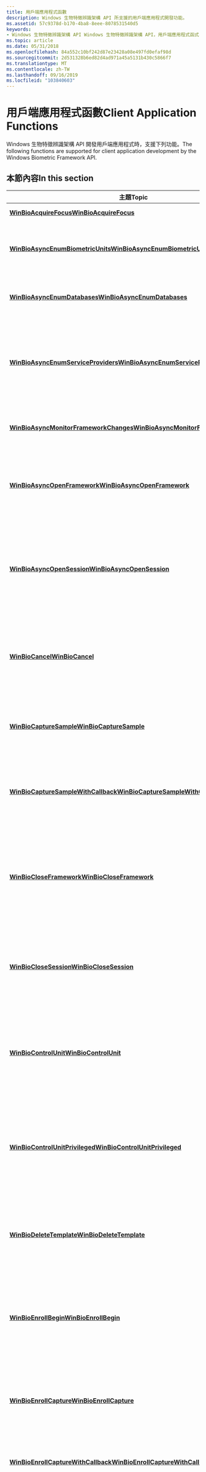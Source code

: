 ```yaml
---
title: 用戶端應用程式函數
description: Windows 生物特徵辨識架構 API 所支援的用戶端應用程式開發功能。
ms.assetid: 57c9378d-b170-4ba8-8eee-8078531540d5
keywords:
- Windows 生物特徵辨識架構 API Windows 生物特徵辨識架構 API，用戶端應用程式函式
ms.topic: article
ms.date: 05/31/2018
ms.openlocfilehash: 84a552c10bf242d87e23428a08e497fd0efaf98d
ms.sourcegitcommit: 2d531328b6ed82d4ad971a45a5131b430c5866f7
ms.translationtype: MT
ms.contentlocale: zh-TW
ms.lasthandoff: 09/16/2019
ms.locfileid: "103840603"
---
```

# <a name="client-application-functions"></a><span data-ttu-id="61d51-104">用戶端應用程式函數</span><span class="sxs-lookup"><span data-stu-id="61d51-104">Client Application Functions</span></span>

<span data-ttu-id="61d51-105">Windows 生物特徵辨識架構 API 開發用戶端應用程式時，支援下列功能。</span><span class="sxs-lookup"><span data-stu-id="61d51-105">The following functions are supported for client application development by the Windows Biometric Framework API.</span></span>

## <a name="in-this-section"></a><span data-ttu-id="61d51-106">本節內容</span><span class="sxs-lookup"><span data-stu-id="61d51-106">In this section</span></span>



| <span data-ttu-id="61d51-107">主題</span><span class="sxs-lookup"><span data-stu-id="61d51-107">Topic</span></span>                                                                                       | <span data-ttu-id="61d51-108">描述</span><span class="sxs-lookup"><span data-stu-id="61d51-108">Description</span></span>                                                                                                                                                                                                                              |
|---------------------------------------------------------------------------------------------|------------------------------------------------------------------------------------------------------------------------------------------------------------------------------------------------------------------------------------------|
| [<span data-ttu-id="61d51-109">**WinBioAcquireFocus**</span><span class="sxs-lookup"><span data-stu-id="61d51-109">**WinBioAcquireFocus**</span></span>](/windows/desktop/api/Winbio/nf-winbio-winbioacquirefocus)<br/>                                 | <span data-ttu-id="61d51-110">取得視窗焦點。</span><span class="sxs-lookup"><span data-stu-id="61d51-110">Acquires window focus.</span></span><br/>                                                                                                                                                                                                        |
| [<span data-ttu-id="61d51-111">**WinBioAsyncEnumBiometricUnits**</span><span class="sxs-lookup"><span data-stu-id="61d51-111">**WinBioAsyncEnumBiometricUnits**</span></span>](/windows/desktop/api/Winbio/nf-winbio-winbioasyncenumbiometricunits)<br/>           | <span data-ttu-id="61d51-112">以非同步方式列舉符合輸入因數類型的所有附加生物特徵辨識單位。</span><span class="sxs-lookup"><span data-stu-id="61d51-112">Asynchronously enumerates all attached biometric units that match the input factor type.</span></span><br/>                                                                                                                                      |
| [<span data-ttu-id="61d51-113">**WinBioAsyncEnumDatabases**</span><span class="sxs-lookup"><span data-stu-id="61d51-113">**WinBioAsyncEnumDatabases**</span></span>](/windows/desktop/api/Winbio/nf-winbio-winbioasyncenumdatabases)<br/>                     | <span data-ttu-id="61d51-114">以非同步方式列舉符合指定類型的所有已註冊資料庫。</span><span class="sxs-lookup"><span data-stu-id="61d51-114">Asynchronously enumerates all registered databases that match a specified type.</span></span><br/>                                                                                                                                               |
| [<span data-ttu-id="61d51-115">**WinBioAsyncEnumServiceProviders**</span><span class="sxs-lookup"><span data-stu-id="61d51-115">**WinBioAsyncEnumServiceProviders**</span></span>](/windows/desktop/api/Winbio/nf-winbio-winbioasyncenumserviceproviders)<br/>       | <span data-ttu-id="61d51-116">以非同步方式傳回已安裝之生物識別服務提供者的相關資訊。</span><span class="sxs-lookup"><span data-stu-id="61d51-116">Asynchronously returns information about installed biometric service providers.</span></span> <span data-ttu-id="61d51-117">從 Windows 10 開始，組建1607，此函式可用於行動映射。</span><span class="sxs-lookup"><span data-stu-id="61d51-117">Starting with Windows 10, build 1607, this function is available to use with a mobile image.</span></span><br/>                                                  |
| [<span data-ttu-id="61d51-118">**WinBioAsyncMonitorFrameworkChanges**</span><span class="sxs-lookup"><span data-stu-id="61d51-118">**WinBioAsyncMonitorFrameworkChanges**</span></span>](/windows/desktop/api/Winbio/nf-winbio-winbioasyncmonitorframeworkchanges)<br/> | <span data-ttu-id="61d51-119">開始對生物特徵辨識架構進行變更的非同步監視。</span><span class="sxs-lookup"><span data-stu-id="61d51-119">Starts an asynchronous monitor of changes to the biometric framework.</span></span><br/>                                                                                                                                                         |
| [<span data-ttu-id="61d51-120">**WinBioAsyncOpenFramework**</span><span class="sxs-lookup"><span data-stu-id="61d51-120">**WinBioAsyncOpenFramework**</span></span>](/windows/desktop/api/Winbio/nf-winbio-winbioasyncopenframework)<br/>                     | <span data-ttu-id="61d51-121">開啟生物特徵辨識架構的控制碼。</span><span class="sxs-lookup"><span data-stu-id="61d51-121">Opens a handle to the biometric framework.</span></span> <span data-ttu-id="61d51-122">從 Windows 10 開始，組建1607，此函式可用於行動映射。</span><span class="sxs-lookup"><span data-stu-id="61d51-122">Starting with Windows 10, build 1607, this function is available to use with a mobile image.</span></span><br/>                                                                                       |
| [<span data-ttu-id="61d51-123">**WinBioAsyncOpenSession**</span><span class="sxs-lookup"><span data-stu-id="61d51-123">**WinBioAsyncOpenSession**</span></span>](/windows/desktop/api/Winbio/nf-winbio-winbioasyncopensession)<br/>                         | <span data-ttu-id="61d51-124">以非同步方式連線到生物特徵辨識服務提供者，以及一或多個生物特徵辨識單位。</span><span class="sxs-lookup"><span data-stu-id="61d51-124">Asynchronously connects to a biometric service provider and one or more biometric units.</span></span> <span data-ttu-id="61d51-125">從 Windows 10 開始，組建1607，此函式可用於行動映射。</span><span class="sxs-lookup"><span data-stu-id="61d51-125">Starting with Windows 10, build 1607, this function is available to use with a mobile image.</span></span><br/>                                         |
| [<span data-ttu-id="61d51-126">**WinBioCancel**</span><span class="sxs-lookup"><span data-stu-id="61d51-126">**WinBioCancel**</span></span>](/windows/desktop/api/Winbio/nf-winbio-winbiocancel)<br/>                                             | <span data-ttu-id="61d51-127">取消指定會話的所有擱置中生物特徵辨識作業。</span><span class="sxs-lookup"><span data-stu-id="61d51-127">Cancels all pending biometric operations for a specified session.</span></span> <span data-ttu-id="61d51-128">從 Windows 10 開始，組建1607，此函式可用於行動映射。</span><span class="sxs-lookup"><span data-stu-id="61d51-128">Starting with Windows 10, build 1607, this function is available to use with a mobile image.</span></span><br/>                                                                |
| [<span data-ttu-id="61d51-129">**WinBioCaptureSample**</span><span class="sxs-lookup"><span data-stu-id="61d51-129">**WinBioCaptureSample**</span></span>](/windows/desktop/api/Winbio/nf-winbio-winbiocapturesample)<br/>                               | <span data-ttu-id="61d51-130">會捕捉生物特徵辨識範例，並使用原始或已處理的資料 (BIR) 填滿生物特徵辨識資訊記錄。</span><span class="sxs-lookup"><span data-stu-id="61d51-130">Captures a biometric sample and fills a biometric information record (BIR) with the raw or processed data.</span></span><br/>                                                                                                                    |
| [<span data-ttu-id="61d51-131">**WinBioCaptureSampleWithCallback**</span><span class="sxs-lookup"><span data-stu-id="61d51-131">**WinBioCaptureSampleWithCallback**</span></span>](/windows/desktop/api/Winbio/nf-winbio-winbiocapturesamplewithcallback)<br/>       | <span data-ttu-id="61d51-132">以非同步方式捕獲生物特徵辨識範例，並傳回 (BIR) 的生物特徵辨識資訊記錄中未經處理或已處理的資料。</span><span class="sxs-lookup"><span data-stu-id="61d51-132">Captures a biometric sample asynchronously and returns the raw or processed data in a biometric information record (BIR).</span></span><br/>                                                                                                     |
| [<span data-ttu-id="61d51-133">**WinBioCloseFramework**</span><span class="sxs-lookup"><span data-stu-id="61d51-133">**WinBioCloseFramework**</span></span>](/windows/desktop/api/Winbio/nf-winbio-winbiocloseframework)<br/>                             | <span data-ttu-id="61d51-134">關閉先前以 [**WinBioAsyncOpenFramework**](/windows/desktop/api/Winbio/nf-winbio-winbioasyncopenframework)開啟的 framework 控制碼。</span><span class="sxs-lookup"><span data-stu-id="61d51-134">Closes a framework handle previously opened with [**WinBioAsyncOpenFramework**](/windows/desktop/api/Winbio/nf-winbio-winbioasyncopenframework).</span></span> <span data-ttu-id="61d51-135">從 Windows 10 開始，組建1607，此函式可用於行動映射。</span><span class="sxs-lookup"><span data-stu-id="61d51-135">Starting with Windows 10, build 1607, this function is available to use with a mobile image.</span></span><br/>                   |
| [<span data-ttu-id="61d51-136">**WinBioCloseSession**</span><span class="sxs-lookup"><span data-stu-id="61d51-136">**WinBioCloseSession**</span></span>](/windows/desktop/api/Winbio/nf-winbio-winbioclosesession)<br/>                                 | <span data-ttu-id="61d51-137">關閉生物識別會話，並釋放相關聯的資源。</span><span class="sxs-lookup"><span data-stu-id="61d51-137">Closes a biometric session and releases associated resources.</span></span> <span data-ttu-id="61d51-138">從 Windows 10 開始，組建1607，此函式可用於行動映射。</span><span class="sxs-lookup"><span data-stu-id="61d51-138">Starting with Windows 10, build 1607, this function is available to use with a mobile image.</span></span><br/>                                                                    |
| [<span data-ttu-id="61d51-139">**WinBioControlUnit**</span><span class="sxs-lookup"><span data-stu-id="61d51-139">**WinBioControlUnit**</span></span>](/windows/desktop/api/Winbio/nf-winbio-winbiocontrolunit)<br/>                                   | <span data-ttu-id="61d51-140">允許呼叫者在生物特徵辨識單位上執行廠商定義的控制作業。</span><span class="sxs-lookup"><span data-stu-id="61d51-140">Allows the caller to perform vendor-defined control operations on a biometric unit.</span></span> <span data-ttu-id="61d51-141">從 Windows 10 開始，組建1607，此函式可用於行動映射。</span><span class="sxs-lookup"><span data-stu-id="61d51-141">Starting with Windows 10, build 1607, this function is available to use with a mobile image.</span></span><br/>                                              |
| [<span data-ttu-id="61d51-142">**WinBioControlUnitPrivileged**</span><span class="sxs-lookup"><span data-stu-id="61d51-142">**WinBioControlUnitPrivileged**</span></span>](/windows/desktop/api/Winbio/nf-winbio-winbiocontrolunitprivileged)<br/>               | <span data-ttu-id="61d51-143">允許呼叫者在生物特徵辨識單位上執行具有特殊許可權的廠商定義控制作業。</span><span class="sxs-lookup"><span data-stu-id="61d51-143">Allows the caller to perform privileged vendor-defined control operations on a biometric unit.</span></span> <span data-ttu-id="61d51-144">從 Windows 10 開始，組建1607，此函式可用於行動映射。</span><span class="sxs-lookup"><span data-stu-id="61d51-144">Starting with Windows 10, build 1607, this function is available to use with a mobile image.</span></span><br/>                                   |
| [<span data-ttu-id="61d51-145">**WinBioDeleteTemplate**</span><span class="sxs-lookup"><span data-stu-id="61d51-145">**WinBioDeleteTemplate**</span></span>](/windows/desktop/api/Winbio/nf-winbio-winbiodeletetemplate)<br/>                             | <span data-ttu-id="61d51-146">從範本存放區刪除生物特徵辨識範本。</span><span class="sxs-lookup"><span data-stu-id="61d51-146">Deletes a biometric template from the template store.</span></span> <span data-ttu-id="61d51-147">從 Windows 10 開始，組建1607，此函式可用於行動映射。</span><span class="sxs-lookup"><span data-stu-id="61d51-147">Starting with Windows 10, build 1607, this function is available to use with a mobile image.</span></span><br/>                                                                            |
| [<span data-ttu-id="61d51-148">**WinBioEnrollBegin**</span><span class="sxs-lookup"><span data-stu-id="61d51-148">**WinBioEnrollBegin**</span></span>](/windows/desktop/api/Winbio/nf-winbio-winbioenrollbegin)<br/>                                   | <span data-ttu-id="61d51-149">起始生物特徵辨識註冊順序，並建立空白的生物特徵辨識範本。</span><span class="sxs-lookup"><span data-stu-id="61d51-149">Initiates a biometric enrollment sequence and creates an empty biometric template.</span></span> <span data-ttu-id="61d51-150">從 Windows 10 開始，組建1607，此函式可用於行動映射。</span><span class="sxs-lookup"><span data-stu-id="61d51-150">Starting with Windows 10, build 1607, this function is available to use with a mobile image.</span></span><br/>                                               |
| [<span data-ttu-id="61d51-151">**WinBioEnrollCapture**</span><span class="sxs-lookup"><span data-stu-id="61d51-151">**WinBioEnrollCapture**</span></span>](/windows/desktop/api/Winbio/nf-winbio-winbioenrollcapture)<br/>                               | <span data-ttu-id="61d51-152">捕捉生物特徵辨識範例，並將它新增至範本。</span><span class="sxs-lookup"><span data-stu-id="61d51-152">Captures a biometric sample and adds it to a template.</span></span> <span data-ttu-id="61d51-153">從 Windows 10 開始，組建1607，此函式可用於行動映射。</span><span class="sxs-lookup"><span data-stu-id="61d51-153">Starting with Windows 10, build 1607, this function is available to use with a mobile image.</span></span><br/>                                                                           |
| [<span data-ttu-id="61d51-154">**WinBioEnrollCaptureWithCallback**</span><span class="sxs-lookup"><span data-stu-id="61d51-154">**WinBioEnrollCaptureWithCallback**</span></span>](/windows/desktop/api/Winbio/nf-winbio-winbioenrollcapturewithcallback)<br/>       | <span data-ttu-id="61d51-155">以非同步方式捕獲生物特徵辨識範例，並將它新增至範本。</span><span class="sxs-lookup"><span data-stu-id="61d51-155">Asynchronously captures a biometric sample and adds it to a template.</span></span><br/>                                                                                                                                                         |
| [<span data-ttu-id="61d51-156">**WinBioEnrollCommit**</span><span class="sxs-lookup"><span data-stu-id="61d51-156">**WinBioEnrollCommit**</span></span>](/windows/desktop/api/Winbio/nf-winbio-winbioenrollcommit)<br/>                                 | <span data-ttu-id="61d51-157">完成擱置的生物特徵辨識範本，並將它儲存到與用於註冊的生物識別單位相關聯的資料庫。</span><span class="sxs-lookup"><span data-stu-id="61d51-157">Finalizes a pending biometric template and saves it to the database associated with the biometric unit used for enrollment.</span></span> <span data-ttu-id="61d51-158">從 Windows 10 開始，組建1607，此函式可用於行動映射。</span><span class="sxs-lookup"><span data-stu-id="61d51-158">Starting with Windows 10, build 1607, this function is available to use with a mobile image.</span></span><br/>      |
| [<span data-ttu-id="61d51-159">**WinBioEnrollDiscard**</span><span class="sxs-lookup"><span data-stu-id="61d51-159">**WinBioEnrollDiscard**</span></span>](/windows/desktop/api/Winbio/nf-winbio-winbioenrolldiscard)<br/>                               | <span data-ttu-id="61d51-160">結束註冊順序並捨棄擱置的生物特徵辨識範本。</span><span class="sxs-lookup"><span data-stu-id="61d51-160">Ends the enrollment sequence and discards a pending biometric template.</span></span> <span data-ttu-id="61d51-161">從 Windows 10 開始，組建1607，此函式可用於行動映射。</span><span class="sxs-lookup"><span data-stu-id="61d51-161">Starting with Windows 10, build 1607, this function is available to use with a mobile image.</span></span><br/>                                                          |
| [<span data-ttu-id="61d51-162">**WinBioEnrollSelect**</span><span class="sxs-lookup"><span data-stu-id="61d51-162">**WinBioEnrollSelect**</span></span>](/windows/desktop/api/winbio/nf-winbio-winbioenrollselect)<br/>                                 | <span data-ttu-id="61d51-163">指定當範例緩衝區中有表示多個人的資料時，您想要註冊的個人。</span><span class="sxs-lookup"><span data-stu-id="61d51-163">Specifies the individual that you want to enroll when data that represents multiple individuals is present in the sample buffer.</span></span> <span data-ttu-id="61d51-164">從 Windows 10 開始，組建1607，此函式可用於行動映射。</span><span class="sxs-lookup"><span data-stu-id="61d51-164">Starting with Windows 10, build 1607, this function is available to use with a mobile image.</span></span><br/> |
| [<span data-ttu-id="61d51-165">**WinBioEnumBiometricUnits**</span><span class="sxs-lookup"><span data-stu-id="61d51-165">**WinBioEnumBiometricUnits**</span></span>](/windows/desktop/api/Winbio/nf-winbio-winbioenumbiometricunits)<br/>                     | <span data-ttu-id="61d51-166">列舉符合輸入類型的所有附加生物特徵辨識單位。</span><span class="sxs-lookup"><span data-stu-id="61d51-166">Enumerates all attached biometric units that match the input type.</span></span><br/>                                                                                                                                                            |
| [<span data-ttu-id="61d51-167">**WinBioEnumDatabases**</span><span class="sxs-lookup"><span data-stu-id="61d51-167">**WinBioEnumDatabases**</span></span>](/windows/desktop/api/Winbio/nf-winbio-winbioenumdatabases)<br/>                               | <span data-ttu-id="61d51-168">列舉符合指定之類型的所有已註冊資料庫。</span><span class="sxs-lookup"><span data-stu-id="61d51-168">Enumerates all registered databases that match a specified type.</span></span><br/>                                                                                                                                                              |
| [<span data-ttu-id="61d51-169">**WinBioEnumEnrollments**</span><span class="sxs-lookup"><span data-stu-id="61d51-169">**WinBioEnumEnrollments**</span></span>](/windows/desktop/api/Winbio/nf-winbio-winbioenumenrollments)<br/>                           | <span data-ttu-id="61d51-170">抓取為指定身分識別和生物特徵辨識單位註冊的生物特徵辨識子要素。</span><span class="sxs-lookup"><span data-stu-id="61d51-170">Retrieves the biometric sub-factors enrolled for a specified identity and biometric unit.</span></span> <span data-ttu-id="61d51-171">從 Windows 10 開始，組建1607，此函式可用於行動映射。</span><span class="sxs-lookup"><span data-stu-id="61d51-171">Starting with Windows 10, build 1607, this function is available to use with a mobile image.</span></span><br/>                                        |
| [<span data-ttu-id="61d51-172">**WinBioEnumServiceProviders**</span><span class="sxs-lookup"><span data-stu-id="61d51-172">**WinBioEnumServiceProviders**</span></span>](/windows/desktop/api/Winbio/nf-winbio-winbioenumserviceproviders)<br/>                 | <span data-ttu-id="61d51-173">抓取已安裝生物特徵辨識服務提供者的相關資訊。</span><span class="sxs-lookup"><span data-stu-id="61d51-173">Retrieves information about installed biometric service providers.</span></span> <span data-ttu-id="61d51-174">從 Windows 10 開始，組建1607，此函式可用於行動映射。</span><span class="sxs-lookup"><span data-stu-id="61d51-174">Starting with Windows 10, build 1607, this function is available to use with a mobile image.</span></span><br/>                                                               |
| [<span data-ttu-id="61d51-175">**WinBioFree**</span><span class="sxs-lookup"><span data-stu-id="61d51-175">**WinBioFree**</span></span>](/windows/desktop/api/Winbio/nf-winbio-winbiofree)<br/>                                                 | <span data-ttu-id="61d51-176">藉由稍早的 Windows 生物特徵辨識架構 API 函式呼叫，釋放為用戶端應用程式所配置的記憶體。</span><span class="sxs-lookup"><span data-stu-id="61d51-176">Releases memory allocated for the client application by an earlier call to a Windows Biometric Framework API function.</span></span> <span data-ttu-id="61d51-177">從 Windows 10 開始，組建1607，此函式可用於行動映射。</span><span class="sxs-lookup"><span data-stu-id="61d51-177">Starting with Windows 10, build 1607, this function is available to use with a mobile image.</span></span><br/>           |
| [<span data-ttu-id="61d51-178">**WinBioGetCredentialState**</span><span class="sxs-lookup"><span data-stu-id="61d51-178">**WinBioGetCredentialState**</span></span>](/windows/desktop/api/Winbio/nf-winbio-winbiogetcredentialstate)<br/>                     | <span data-ttu-id="61d51-179">取得值，這個值會指定是否已為指定的使用者設定認證。</span><span class="sxs-lookup"><span data-stu-id="61d51-179">Retrieves a value that specifies whether credentials have been set for the specified user.</span></span> <span data-ttu-id="61d51-180">從 Windows 10 開始，組建1607，此函式可用於行動映射。</span><span class="sxs-lookup"><span data-stu-id="61d51-180">Starting with Windows 10, build 1607, this function is available to use with a mobile image.</span></span><br/>                                       |
| [<span data-ttu-id="61d51-181">**WinBioGetDomainLogonSetting**</span><span class="sxs-lookup"><span data-stu-id="61d51-181">**WinBioGetDomainLogonSetting**</span></span>](/windows/desktop/api/Winbio/nf-winbio-winbiogetdomainlogonsetting)<br/>               | <span data-ttu-id="61d51-182">抓取值，這個值會指定使用者是否可以使用生物特徵辨識資訊登入網域。</span><span class="sxs-lookup"><span data-stu-id="61d51-182">Retrieves a value that specifies whether users can log on to a domain by using biometric information.</span></span><br/>                                                                                                                         |
| [<span data-ttu-id="61d51-183">**WinBioGetEnabledSetting**</span><span class="sxs-lookup"><span data-stu-id="61d51-183">**WinBioGetEnabledSetting**</span></span>](/windows/desktop/api/Winbio/nf-winbio-winbiogetenabledsetting)<br/>                       | <span data-ttu-id="61d51-184">抓取值，這個值會指定 Windows 生物特徵辨識架構目前是否已啟用。</span><span class="sxs-lookup"><span data-stu-id="61d51-184">Retrieves a value that specifies whether the Windows Biometric Framework is currently enabled.</span></span><br/>                                                                                                                                |
| [<span data-ttu-id="61d51-185">**WinBioGetEnrolledFactors**</span><span class="sxs-lookup"><span data-stu-id="61d51-185">**WinBioGetEnrolledFactors**</span></span>](/windows/desktop/api/winbio/nf-winbio-winbiogetenrolledfactors)<br/>                     | <span data-ttu-id="61d51-186">取得指定使用者在電腦上的生物識別註冊的相關資訊。</span><span class="sxs-lookup"><span data-stu-id="61d51-186">Gets information about the biometric enrollments that the specified user has on the computer.</span></span><br/>                                                                                                                                 |
| [<span data-ttu-id="61d51-187">**WinBioGetLogonSetting**</span><span class="sxs-lookup"><span data-stu-id="61d51-187">**WinBioGetLogonSetting**</span></span>](/windows/desktop/api/Winbio/nf-winbio-winbiogetlogonsetting)<br/>                           | <span data-ttu-id="61d51-188">抓取值，指出使用者是否可以使用生物特徵辨識資訊登入。</span><span class="sxs-lookup"><span data-stu-id="61d51-188">Retrieves a value that indicates whether users can log on by using biometric information.</span></span><br/>                                                                                                                                     |
| [<span data-ttu-id="61d51-189">**WinBioGetProperty**</span><span class="sxs-lookup"><span data-stu-id="61d51-189">**WinBioGetProperty**</span></span>](/windows/desktop/api/Winbio/nf-winbio-winbiogetproperty)<br/>                                   | <span data-ttu-id="61d51-190">抓取會話、單位或範本屬性。</span><span class="sxs-lookup"><span data-stu-id="61d51-190">Retrieves a session, unit, or template property.</span></span> <span data-ttu-id="61d51-191">從 Windows 10 開始，組建1607，此函式可用於行動映射。</span><span class="sxs-lookup"><span data-stu-id="61d51-191">Starting with Windows 10, build 1607, this function is available to use with a mobile image.</span></span><br/>                                                                                 |
| [<span data-ttu-id="61d51-192">**WinBioIdentify**</span><span class="sxs-lookup"><span data-stu-id="61d51-192">**WinBioIdentify**</span></span>](/windows/desktop/api/Winbio/nf-winbio-winbioidentify)<br/>                                         | <span data-ttu-id="61d51-193">捕捉生物特徵辨識範例，並判斷它是否符合現有的生物特徵辨識範本。</span><span class="sxs-lookup"><span data-stu-id="61d51-193">Captures a biometric sample and determines whether it matches an existing biometric template.</span></span> <span data-ttu-id="61d51-194">從 Windows 10 開始，組建1607，此函式可用於行動映射。</span><span class="sxs-lookup"><span data-stu-id="61d51-194">Starting with Windows 10, build 1607, this function is available to use with a mobile image.</span></span><br/>                                    |
| [<span data-ttu-id="61d51-195">**WinBioIdentifyWithCallback**</span><span class="sxs-lookup"><span data-stu-id="61d51-195">**WinBioIdentifyWithCallback**</span></span>](/windows/desktop/api/Winbio/nf-winbio-winbioidentifywithcallback)<br/>                 | <span data-ttu-id="61d51-196">以非同步方式捕獲生物特徵辨識範例，並判斷它是否符合現有的生物特徵辨識範本。</span><span class="sxs-lookup"><span data-stu-id="61d51-196">Asynchronously captures a biometric sample and determines whether it matches an existing biometric template.</span></span><br/>                                                                                                                  |
| [<span data-ttu-id="61d51-197">**WinBioLocateSensor**</span><span class="sxs-lookup"><span data-stu-id="61d51-197">**WinBioLocateSensor**</span></span>](/windows/desktop/api/Winbio/nf-winbio-winbiolocatesensor)<br/>                                 | <span data-ttu-id="61d51-198">抓取使用者以互動方式選取的生物特徵辨識單位 ID 編號。</span><span class="sxs-lookup"><span data-stu-id="61d51-198">Retrieves the ID number of a biometric unit selected interactively by a user.</span></span><br/>                                                                                                                                                 |
| [<span data-ttu-id="61d51-199">**WinBioLocateSensorWithCallback**</span><span class="sxs-lookup"><span data-stu-id="61d51-199">**WinBioLocateSensorWithCallback**</span></span>](/windows/desktop/api/Winbio/nf-winbio-winbiolocatesensorwithcallback)<br/>         | <span data-ttu-id="61d51-200">以非同步方式抓取使用者以互動方式選取的生物特徵辨識單位 ID 編號。</span><span class="sxs-lookup"><span data-stu-id="61d51-200">Asynchronously retrieves the ID number of the biometric unit selected interactively by a user.</span></span><br/>                                                                                                                                |
| [<span data-ttu-id="61d51-201">**WinBioLockUnit**</span><span class="sxs-lookup"><span data-stu-id="61d51-201">**WinBioLockUnit**</span></span>](/windows/desktop/api/Winbio/nf-winbio-winbiolockunit)<br/>                                         | <span data-ttu-id="61d51-202">鎖定單一會話專屬使用的生物特徵辨識單位。</span><span class="sxs-lookup"><span data-stu-id="61d51-202">Locks a biometric unit for exclusive use by a single session.</span></span> <span data-ttu-id="61d51-203">從 Windows 10 開始，組建1607，此函式可用於行動映射。</span><span class="sxs-lookup"><span data-stu-id="61d51-203">Starting with Windows 10, build 1607, this function is available to use with a mobile image.</span></span><br/>                                                                    |
| [<span data-ttu-id="61d51-204">**WinBioLogonIdentifiedUser**</span><span class="sxs-lookup"><span data-stu-id="61d51-204">**WinBioLogonIdentifiedUser**</span></span>](/windows/desktop/api/Winbio/nf-winbio-winbiologonidentifieduser)<br/>                   | <span data-ttu-id="61d51-205">導致快速使用者切換至與生物識別會話所執行之上次成功識別作業相關聯的帳戶。</span><span class="sxs-lookup"><span data-stu-id="61d51-205">causes a fast user switch to the account associated with the last successful identification operation performed by the biometric session.</span></span><br/>                                                                                     |
| [<span data-ttu-id="61d51-206">**WinBioMonitorPresence**</span><span class="sxs-lookup"><span data-stu-id="61d51-206">**WinBioMonitorPresence**</span></span>](/windows/desktop/api/winbio/nf-winbio-winbiomonitorpresence)<br/>                           | <span data-ttu-id="61d51-207">為指定的生物識別單位開啟臉部辨識或鳶尾花監視機制。</span><span class="sxs-lookup"><span data-stu-id="61d51-207">Turns on the face-recognition or iris-monitoring mechanism for the specified biometric unit.</span></span> <span data-ttu-id="61d51-208">從 Windows 10 開始，組建1607，此函式可用於行動映射。</span><span class="sxs-lookup"><span data-stu-id="61d51-208">Starting with Windows 10, build 1607, this function is available to use with a mobile image.</span></span><br/>                                     |
| [<span data-ttu-id="61d51-209">**WinBioOpenSession**</span><span class="sxs-lookup"><span data-stu-id="61d51-209">**WinBioOpenSession**</span></span>](/windows/desktop/api/Winbio/nf-winbio-winbioopensession)<br/>                                   | <span data-ttu-id="61d51-210">連接到生物特徵辨識服務提供者，以及一或多個生物特徵辨識單位。</span><span class="sxs-lookup"><span data-stu-id="61d51-210">Connects to a biometric service provider and one or more biometric units.</span></span><br/>                                                                                                                                                     |
| [<span data-ttu-id="61d51-211">**WinBioRegisterEventMonitor**</span><span class="sxs-lookup"><span data-stu-id="61d51-211">**WinBioRegisterEventMonitor**</span></span>](/windows/desktop/api/Winbio/nf-winbio-winbioregistereventmonitor)<br/>                 | <span data-ttu-id="61d51-212">註冊回呼函式，以從與開啟的會話相關聯的服務提供者接收事件通知。</span><span class="sxs-lookup"><span data-stu-id="61d51-212">Registers a callback function to receive event notifications from the service provider associated with an open session.</span></span><br/>                                                                                                       |
| [<span data-ttu-id="61d51-213">**WinBioReleaseFocus**</span><span class="sxs-lookup"><span data-stu-id="61d51-213">**WinBioReleaseFocus**</span></span>](/windows/desktop/api/Winbio/nf-winbio-winbioreleasefocus)<br/>                                 | <span data-ttu-id="61d51-214">釋放視窗焦點。</span><span class="sxs-lookup"><span data-stu-id="61d51-214">Releases window focus.</span></span><br/>                                                                                                                                                                                                        |
| [<span data-ttu-id="61d51-215">**WinBioRemoveAllCredentials**</span><span class="sxs-lookup"><span data-stu-id="61d51-215">**WinBioRemoveAllCredentials**</span></span>](/windows/desktop/api/Winbio/nf-winbio-winbioremoveallcredentials)<br/>                 | <span data-ttu-id="61d51-216">從存放區移除所有認證。</span><span class="sxs-lookup"><span data-stu-id="61d51-216">Removes all credentials from the store.</span></span> <span data-ttu-id="61d51-217">從 Windows 10 開始，組建1607，此函式可用於行動映射。</span><span class="sxs-lookup"><span data-stu-id="61d51-217">Starting with Windows 10, build 1607, this function is available to use with a mobile image.</span></span><br/>                                                                                          |
| [<span data-ttu-id="61d51-218">**WinBioRemoveAllDomainCredentials**</span><span class="sxs-lookup"><span data-stu-id="61d51-218">**WinBioRemoveAllDomainCredentials**</span></span>](/windows/desktop/api/Winbio/nf-winbio-winbioremovealldomaincredentials)<br/>     | <span data-ttu-id="61d51-219">從存放區移除目前網域的所有使用者認證。</span><span class="sxs-lookup"><span data-stu-id="61d51-219">Removes all user credentials for the current domain from the store.</span></span> <span data-ttu-id="61d51-220">從 Windows 10 開始，組建1607，此函式可用於行動映射。</span><span class="sxs-lookup"><span data-stu-id="61d51-220">Starting with Windows 10, build 1607, this function is available to use with a mobile image.</span></span><br/>                                                              |
| [<span data-ttu-id="61d51-221">**WinBioRemoveCredential**</span><span class="sxs-lookup"><span data-stu-id="61d51-221">**WinBioRemoveCredential**</span></span>](/windows/desktop/api/Winbio/nf-winbio-winbioremovecredential)<br/>                         | <span data-ttu-id="61d51-222">刪除指定使用者的生物識別登入認證。</span><span class="sxs-lookup"><span data-stu-id="61d51-222">Deletes a biometric logon credential for a specified user.</span></span> <span data-ttu-id="61d51-223">從 Windows 10 開始，組建1607，此函式可用於行動映射。</span><span class="sxs-lookup"><span data-stu-id="61d51-223">Starting with Windows 10, build 1607, this function is available to use with a mobile image.</span></span><br/>                                                                       |
| [<span data-ttu-id="61d51-224">**WinBioSetCredential**</span><span class="sxs-lookup"><span data-stu-id="61d51-224">**WinBioSetCredential**</span></span>](/windows/desktop/api/Winbio/nf-winbio-winbiosetcredential)<br/>                               | <span data-ttu-id="61d51-225">為目前的使用者儲存生物特徵辨識登入認證。</span><span class="sxs-lookup"><span data-stu-id="61d51-225">Saves a biometric logon credential for the current user.</span></span> <span data-ttu-id="61d51-226">從 Windows 10 開始，組建1607，此函式可用於行動映射。</span><span class="sxs-lookup"><span data-stu-id="61d51-226">Starting with Windows 10, build 1607, this function is available to use with a mobile image.</span></span><br/>                                                                         |
| [<span data-ttu-id="61d51-227">**WinBioSetProperty**</span><span class="sxs-lookup"><span data-stu-id="61d51-227">**WinBioSetProperty**</span></span>](/windows/desktop/api/winbio/nf-winbio-winbiosetproperty)<br/>                                   | <span data-ttu-id="61d51-228">設定與生物識別會話、單位、範本或帳戶相關聯之標準屬性的值。</span><span class="sxs-lookup"><span data-stu-id="61d51-228">Sets the value of a standard property associated with a biometric session, unit, template, or account.</span></span> <span data-ttu-id="61d51-229">從 Windows 10 開始，組建1607，此函式可用於行動映射。</span><span class="sxs-lookup"><span data-stu-id="61d51-229">Starting with Windows 10, build 1607, this function is available to use with a mobile image.</span></span><br/>                           |
| [<span data-ttu-id="61d51-230">**WinBioUnlockUnit**</span><span class="sxs-lookup"><span data-stu-id="61d51-230">**WinBioUnlockUnit**</span></span>](/windows/desktop/api/Winbio/nf-winbio-winbiounlockunit)<br/>                                     | <span data-ttu-id="61d51-231">釋放指定之生物識別單位上的會話鎖定。</span><span class="sxs-lookup"><span data-stu-id="61d51-231">Releases the session lock on the specified biometric unit.</span></span><br/>                                                                                                                                                                    |
| [<span data-ttu-id="61d51-232">**WinBioUnregisterEventMonitor**</span><span class="sxs-lookup"><span data-stu-id="61d51-232">**WinBioUnregisterEventMonitor**</span></span>](/windows/desktop/api/Winbio/nf-winbio-winbiounregistereventmonitor)<br/>             | <span data-ttu-id="61d51-233">從與開啟生物識別會話相關聯的服務提供者取消事件通知。</span><span class="sxs-lookup"><span data-stu-id="61d51-233">cancels event notifications from the service provider associated with an open biometric session.</span></span><br/>                                                                                                                              |
| [<span data-ttu-id="61d51-234">**WinBioVerify**</span><span class="sxs-lookup"><span data-stu-id="61d51-234">**WinBioVerify**</span></span>](/windows/desktop/api/Winbio/nf-winbio-winbioverify)<br/>                                             | <span data-ttu-id="61d51-235">捕捉生物特徵辨識範例，並判斷範例是否對應到指定的使用者身分識別。</span><span class="sxs-lookup"><span data-stu-id="61d51-235">Captures a biometric sample and determines whether the sample corresponds to the specified user identity.</span></span> <span data-ttu-id="61d51-236">從 Windows 10 開始，組建1607，此函式可用於行動映射。</span><span class="sxs-lookup"><span data-stu-id="61d51-236">Starting with Windows 10, build 1607, this function is available to use with a mobile image.</span></span><br/>                        |
| [<span data-ttu-id="61d51-237">**WinBioVerifyWithCallback**</span><span class="sxs-lookup"><span data-stu-id="61d51-237">**WinBioVerifyWithCallback**</span></span>](/windows/desktop/api/Winbio/nf-winbio-winbioverifywithcallback)<br/>                     | <span data-ttu-id="61d51-238">以非同步方式捕獲生物特徵辨識範例，並判斷範例是否對應到指定的使用者身分識別。</span><span class="sxs-lookup"><span data-stu-id="61d51-238">Asynchronously captures a biometric sample and determines whether the sample corresponds to the specified user identity.</span></span><br/>                                                                                                      |
| [<span data-ttu-id="61d51-239">**WinBioWait**</span><span class="sxs-lookup"><span data-stu-id="61d51-239">**WinBioWait**</span></span>](/windows/desktop/api/Winbio/nf-winbio-winbiowait)<br/>                                                 | <span data-ttu-id="61d51-240">封鎖呼叫端執行，直到會話的所有擱置中生物特徵辨識作業都已完成或取消為止。</span><span class="sxs-lookup"><span data-stu-id="61d51-240">Blocks caller execution until all pending biometric operations for a session have been completed or canceled.</span></span> <span data-ttu-id="61d51-241">從 Windows 10 開始，組建1607，此函式可用於行動映射。</span><span class="sxs-lookup"><span data-stu-id="61d51-241">Starting with Windows 10, build 1607, this function is available to use with a mobile image.</span></span><br/>                    |



 

## <a name="related-topics"></a><span data-ttu-id="61d51-242">相關主題</span><span class="sxs-lookup"><span data-stu-id="61d51-242">Related topics</span></span>

<dl> <dt>

[<span data-ttu-id="61d51-243">用戶端應用程式參考</span><span class="sxs-lookup"><span data-stu-id="61d51-243">Client Application Reference</span></span>](client-application-reference.md)
</dt> </dl>

 

 





